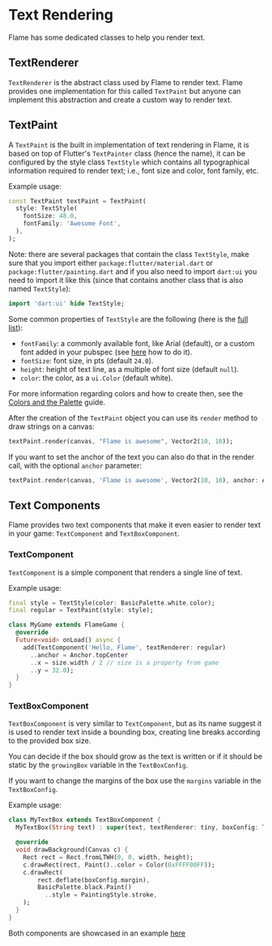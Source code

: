 # Text Rendering

Flame has some dedicated classes to help you render text.

## TextRenderer

`TextRenderer` is the abstract class used by Flame to render text. Flame provides one
implementation for this called `TextPaint` but anyone can implement this abstraction
and create a custom way to render text.

## TextPaint

A `TextPaint` is the built in implementation of text rendering in Flame, it is based on top of
Flutter's `TextPainter` class (hence the name), it can be configured by the style class `TextStyle`
which contains all typographical information required to render text; i.e., font size and color,
font family, etc.

Example usage:

```dart
const TextPaint textPaint = TextPaint(
  style: TextStyle(
    fontSize: 48.0,
    fontFamily: 'Awesome Font',
  ),
);
```

Note: there are several packages that contain the class `TextStyle`, make sure that you import
either `package:flutter/material.dart` or `package:flutter/painting.dart` and if you also need to
import `dart:ui` you need to import it like this (since that contains another class that is also
named `TextStyle`):

```dart
import 'dart:ui' hide TextStyle;
```

Some common properties of `TextStyle` are the following (here is the
[full list](https://api.flutter.dev/flutter/painting/TextStyle-class.html)):

 - `fontFamily`: a commonly available font, like Arial (default), or a custom font added in your
 pubspec (see [here](https://flutter.io/custom-fonts/) how to do it).
 - `fontSize`: font size, in pts (default `24.0`).
 - `height`: height of text line, as a multiple of font size (default `null`).
 - `color`: the color, as a `ui.Color` (default white).

For more information regarding colors and how to create then, see the
[Colors and the Palette](palette.md) guide.

After the creation of the `TextPaint` object you can use its `render` method to draw strings on
a canvas:

```dart
textPaint.render(canvas, "Flame is awesome", Vector2(10, 10));
```

If you want to set the anchor of the text you can also do that in the render call, with the optional
`anchor` parameter:

```dart
textPaint.render(canvas, 'Flame is awesome', Vector2(10, 10), anchor: Anchor.topCenter);
```

## Text Components

Flame provides two text components that make it even easier to render text in your game:
`TextComponent` and `TextBoxComponent`.

### TextComponent

`TextComponent` is a simple component that renders a single line of text.

Example usage:

```dart
final style = TextStyle(color: BasicPalette.white.color);
final regular = TextPaint(style: style);

class MyGame extends FlameGame {
  @override
  Future<void> onLoad() async {
    add(TextComponent('Hello, Flame', textRenderer: regular)
      ..anchor = Anchor.topCenter
      ..x = size.width / 2 // size is a property from game
      ..y = 32.0);
  }
}
```

### TextBoxComponent

`TextBoxComponent` is very similar to `TextComponent`, but as its name suggest it is used to render
text inside a bounding box, creating line breaks according to the provided box size.

You can decide if the box should grow as the text is written or if it should be static by the
`growingBox` variable in the `TextBoxConfig`.

If you want to change the margins of the box use the `margins` variable in the `TextBoxConfig`.

Example usage:

```dart
class MyTextBox extends TextBoxComponent {
  MyTextBox(String text) : super(text, textRenderer: tiny, boxConfig: TextBoxConfig(timePerChar: 0.05));

  @override
  void drawBackground(Canvas c) {
    Rect rect = Rect.fromLTWH(0, 0, width, height);
    c.drawRect(rect, Paint()..color = Color(0xFFFF00FF));
    c.drawRect(
        rect.deflate(boxConfig.margin),
        BasicPalette.black.Paint()
          ..style = PaintingStyle.stroke,
    );
  }
}
```

Both components are showcased in an example
[here](https://github.com/flame-engine/flame/tree/main/examples/lib/stories/rendering/text.dart)
